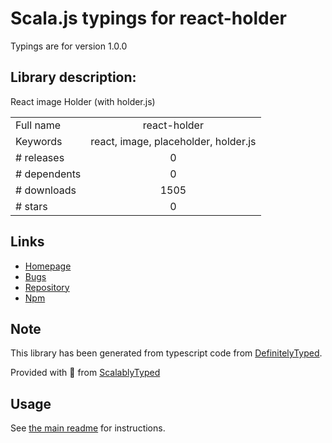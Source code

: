
# Scala.js typings for react-holder

Typings are for version 1.0.0

## Library description:
React image Holder (with holder.js)

|                    |                 |
| ------------------ | :-------------: |
| Full name          | react-holder |
| Keywords           | react, image, placeholder, holder.js |
| # releases         | 0 |
| # dependents       | 0 |
| # downloads        | 1505 |
| # stars            | 0 |

## Links
- [Homepage](https://github.com/moeriki/react-holder)
- [Bugs](https://github.com/moeriki/react-holder/issues)
- [Repository](https://github.com/moeriki/react-holder)
- [Npm](https://www.npmjs.com/package/react-holder)
    


## Note
This library has been generated from typescript code from [DefinitelyTyped](https://definitelytyped.org).

Provided with :purple_heart: from [ScalablyTyped](https://github.com/oyvindberg/ScalablyTyped)

## Usage
See [the main readme](../../readme.md) for instructions.


